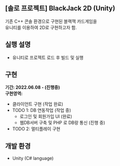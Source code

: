 ## [솔로 프로젝트] BlackJack 2D (Unity)
기존 C++ 콘솔 환경으로 구현된 블랙잭 카드게임을  
유니티를 이용하여 2D로 구현하고자 함.  

## 실행 설명
- 유니티로 프로젝트 로드 후 빌드 및 실행

## 구현
**기간: 2022.06.08 - (진행중)**  
**구현영역:**
* 클라이언트 구현 (작업 완료)
* TODO 1: DB 연동작업 (작업 중)
	* 로그인 및 회원가입 UI (완료)
	* 웹DB서버 구축 및 PHP 로 DB랑 통신 (진행 중)
* TODO 2: 멀티플레이 구현

## 개발 환경
* Unity (C# language)

